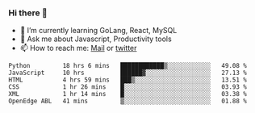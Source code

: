 ### Hi there 👋

- 🌱 I’m currently learning GoLang, React, MySQL
- 💬 Ask me about Javascript, Productivity tools 
- 📫 How to reach me: [Mail](mailto:kvaishak47@gmail.com) or [twitter](https://twitter.com/kvaish4k)

<!--START_SECTION:waka-->

```text
Python         18 hrs 6 mins   ████████████▒░░░░░░░░░░░░   49.08 %
JavaScript     10 hrs          ██████▓░░░░░░░░░░░░░░░░░░   27.13 %
HTML           4 hrs 59 mins   ███▒░░░░░░░░░░░░░░░░░░░░░   13.51 %
CSS            1 hr 26 mins    █░░░░░░░░░░░░░░░░░░░░░░░░   03.93 %
XML            1 hr 14 mins    █░░░░░░░░░░░░░░░░░░░░░░░░   03.38 %
OpenEdge ABL   41 mins         ▒░░░░░░░░░░░░░░░░░░░░░░░░   01.88 %
```

<!--END_SECTION:waka-->

